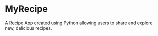 # MyRecipe
A Recipe App created using Python allowing users to share and explore new, delicious recipes.
